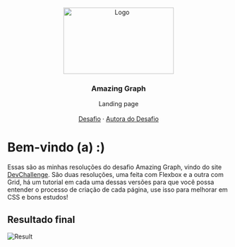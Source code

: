 <br />
<p align="center">
  <a href="http://www.freepik.com">
    <img src="https://trello-attachments.s3.amazonaws.com/590fa896d2d25e50583de620/874x512/2bc76fc9373587c9d5ca571d19530719/4435_1.png" alt="Logo" width="250" height="150">
  </a>

  <h3 align="center">Amazing Graph</h3>

  <p align="center">
    Landing page
       <br />
    <br />
    <a href="https://github.com/Lorenalgm/AmazingGraph">Desafio</a>
    ·
    <a href="https://www.linkedin.com/in/lorenagmontes/">Autora do Desafio</a>
  </p>
</p>



# Bem-vindo (a) :)
Essas são as minhas resoluções do desafio Amazing Graph, vindo do site <a href="https://www.devchallenge.com.br/">DevChallenge</a>. São duas resoluções, uma feita com Flexbox e a outra com Grid, há um tutorial em cada uma dessas versões para que você possa entender o processo de criação de cada página, use isso para melhorar em CSS e bons estudos!

## Resultado final
![Result](https://user-images.githubusercontent.com/79945109/151641840-8d299307-af2f-4859-b6f0-cf6e5cf244c0.png)
